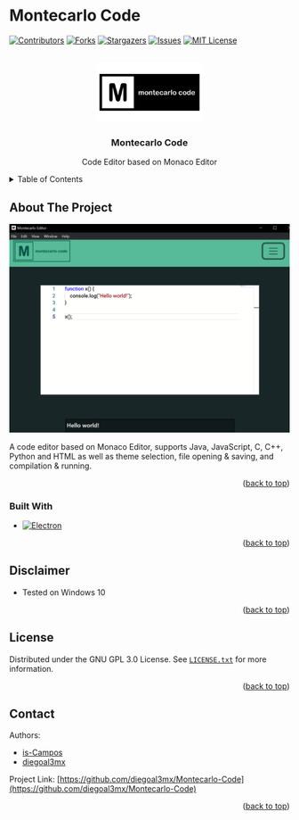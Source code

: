 # Montecarlo Code

<a name="readme-top"></a>


[![Contributors][contributors-shield]][contributors-url]
[![Forks][forks-shield]][forks-url]
[![Stargazers][stars-shield]][stars-url]
[![Issues][issues-shield]][issues-url]
[![MIT License][license-shield]][license-url]





<br />
<div align="center">
  <a href="https://github.com/diegoal3mx/Montecarlo-Code">
    <img src="imgs/montecarlo.png" alt="Logo" width="192" height="108">
  </a>
<h3 align="center">Montecarlo Code</h3>

  <p align="center">
    Code Editor based on Monaco Editor
    <br />
  </p>
</div>




<details>
  <summary>Table of Contents</summary>
  <ol>
    <li>
      <a href="#about-the-project">About The Project</a>
      <ul>
        <li><a href="#built-with">Built With</a></li>
      </ul>
    </li>
     <li><a href="#disclaimer">Disclaimer</a></li>
    <li><a href="#license">License</a></li>
    <li><a href="#contact">Contact</a></li>
  </ol>
</details>



## About The Project

![Montecarlo Code Screen Shot](imgs/Montecarlo-Code-Screenshot.png)

A code editor based on Monaco Editor, supports Java, JavaScript, C, C++, Python and HTML as well as theme selection, file opening & saving, and compilation & running.
<p align="right">(<a href="#readme-top">back to top</a>)</p>


### Built With

* [![Electron][Electron]][Electron-url]

<p align="right">(<a href="#readme-top">back to top</a>)</p>


## Disclaimer

* Tested on Windows 10

<p align="right">(<a href="#readme-top">back to top</a>)</p>

## License

Distributed under the GNU GPL 3.0 License. See [`LICENSE.txt`](https://github.com/diegoal3mx/Montecarlo-Code/blob/master/LICENSE.txt) for more information.

<p align="right">(<a href="#readme-top">back to top</a>)</p>



## Contact

Authors:
* [is-Campos](https://github.com/is-Campos)
* [diegoal3mx](https://github.com/diegoal3mx)

Project Link: [https://github.com/diegoal3mx/Montecarlo-Code](https://github.com/diegoal3mx/Montecarlo-Code)


<p align="right">(<a href="#readme-top">back to top</a>)</p>

[contributors-shield]: https://img.shields.io/github/contributors/diegoal3mx/Montecarlo-Code.svg?style=for-the-badge
[contributors-url]: https://github.com/diegoal3mx/Montecarlo-Code/graphs/contributors
[forks-shield]: https://img.shields.io/github/forks/diegoal3mx/Montecarlo-Code.svg?style=for-the-badge
[forks-url]: https://github.com/diegoal3mx/Montecarlo-Code/network/members
[stars-shield]: https://img.shields.io/github/stars/diegoal3mx/Montecarlo-Code.svg?style=for-the-badge
[stars-url]: https://github.com/diegoal3mx/Montecarlo-Code/stargazers
[issues-shield]: https://img.shields.io/github/issues/diegoal3mx/Montecarlo-Code.svg?style=for-the-badge
[issues-url]: https://github.com/diegoal3mx/Montecarlo-Code/issues
[license-shield]: https://img.shields.io/github/license/diegoal3mx/Montecarlo-Code.svg?style=for-the-badge
[license-url]: https://github.com/diegoal3mx/Montecarlo-Code/blob/master/LICENSE.txt
[linkedin-shield]: https://img.shields.io/badge/-LinkedIn-black.svg?style=for-the-badge&logo=linkedin&colorB=555
[linkedin-url]: https://linkedin.com/in/linkedin_username
[product-screenshot]: images/Montecarlo-Code-Screenshot.png
[Electron]: https://img.shields.io/badge/Electron-2B2E3A?style=for-the-badge&logo=electron&logoColor=9FEAF9
[Electron-url]:https://www.electronjs.org/
